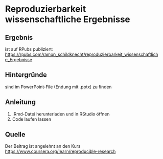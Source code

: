 # Reproduzierbarkeit wissenschaftliche Ergebnisse

## Ergebnis
ist auf RPubs publiziert: https://rpubs.com/ramon_schildknecht/reproduzierbarkeit_wissenschaftliche_Ergebnisse

## Hintergründe
sind im PowerPoint-File (Endung mit .pptx) zu finden

## Anleitung
1. .Rmd-Datei herunterladen und in RStudio öffnen
2. Code laufen lassen 

## Quelle
Der Beitrag ist angelehnt an den Kurs https://www.coursera.org/learn/reproducible-research
